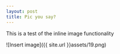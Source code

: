 ```yaml
---
layout: post
title: Pic you say?
---
```


This is a test of the inline image functionality 

![Insert image]({{ site.url }}assets/19.png)